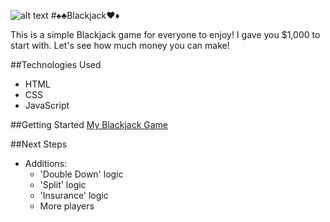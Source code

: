 
![alt text](https://i.imgur.com/RaN0jQI.png "blackjack")
#♠♣Blackjack♥♦

This is a simple Blackjack game for everyone to enjoy! I gave you $1,000 to start with. Let's see how much money you can make!

##Technologies Used
* HTML
* CSS
* JavaScript

##Getting Started
[My Blackjack Game](http://mikebkim.github.io/blackjack)

##Next Steps
* Additions:
	* 'Double Down' logic
	* 'Split' logic
	* 'Insurance' logic
	* More players